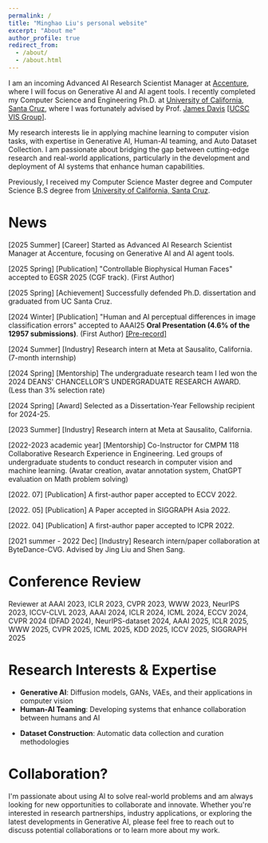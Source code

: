 ```yaml
---
permalink: /
title: "Minghao Liu's personal website"
excerpt: "About me"
author_profile: true
redirect_from: 
  - /about/
  - /about.html
---
```


I am an incoming Advanced AI Research Scientist Manager at [Accenture](https://www.accenture.com/), where I will focus on Generative AI and AI agent tools. I recently completed my Computer Science and Engineering Ph.D. at [University of California, Santa Cruz](https://engineering.ucsc.edu/), where I was fortunately advised by Prof. [James Davis](https://users.soe.ucsc.edu/~davis/) [[UCSC VIS Group](https://sites.google.com/ucsc.edu/vis/)].

My research interests lie in applying machine learning to computer vision tasks, with expertise in Generative AI, Human-AI teaming, and Auto Dataset Collection. I am passionate about bridging the gap between cutting-edge research and real-world applications, particularly in the development and deployment of AI systems that enhance human capabilities.

Previously, I received my Computer Science Master degree and Computer Science B.S degree from [University of California, Santa Cruz](https://engineering.ucsc.edu/).

News
======

[2025 Summer] [Career] Started as Advanced AI Research Scientist Manager at Accenture, focusing on Generative AI and AI agent tools.

[2025 Spring] [Publication] "Controllable Biophysical Human Faces" accepted to EGSR 2025 (CGF track). (First Author)

[2025 Spring] [Achievement] Successfully defended Ph.D. dissertation and graduated from UC Santa Cruz.

[2024 Winter] [Publication] "Human and AI perceptual differences in image classification errors" accepted to AAAI25 **Oral Presentation (4.6% of the 12957 submissions)**. (First Author) [[Pre-record]](https://youtu.be/ANbgSWtnYOc)

[2024 Summer] [Industry] Research intern at Meta at Sausalito, California. (7-month internship)

[2024 Spring] [Mentorship] The undergraduate research team I led won the 2024 DEANS' CHANCELLOR'S UNDERGRADUATE RESEARCH AWARD. (Less than 3% selection rate)

[2024 Spring] [Award] Selected as a Dissertation-Year Fellowship recipient for 2024-25.

[2023 Summer] [Industry] Research intern at Meta at Sausalito, California.

[2022-2023 academic year] [Mentorship] Co-Instructor for CMPM 118 Collaborative Research Experience in Engineering. Led groups of undergraduate students to conduct research in computer vision and machine learning. (Avatar creation, avatar annotation system, ChatGPT evaluation on Math problem solving)

[2022. 07] [Publication] A first-author paper accepted to ECCV 2022.

[2022. 05] [Publication] A Paper accepted in SIGGRAPH Asia 2022.

[2022. 04] [Publication] A first-author paper accepted to ICPR 2022.

[2021 summer - 2022 Dec] [Industry] Research intern/paper collaboration at ByteDance-CVG. Advised by Jing Liu and Shen Sang.

Conference Review
======
Reviewer at AAAI 2023, ICLR 2023, CVPR 2023, WWW 2023, NeurIPS 2023, ICCV-CLVL 2023, AAAI 2024, ICLR 2024, ICML 2024, ECCV 2024, CVPR 2024 (DFAD 2024), NeurIPS-dataset 2024, AAAI 2025, ICLR 2025, WWW 2025, CVPR 2025, ICML 2025, KDD 2025, ICCV 2025, SIGGRAPH 2025

Research Interests & Expertise
======
- **Generative AI**: Diffusion models, GANs, VAEs, and their applications in computer vision
- **Human-AI Teaming**: Developing systems that enhance collaboration between humans and AI
<!-- - **Computer Vision**: Object detection, image segmentation, image super-resolution -->
<!-- - **AI Agent Tools**: Building and deploying AI systems for real-world applications -->
- **Dataset Construction**: Automatic data collection and curation methodologies

Collaboration?
======
I'm passionate about using AI to solve real-world problems and am always looking for new opportunities to collaborate and innovate. Whether you're interested in research partnerships, industry applications, or exploring the latest developments in Generative AI, please feel free to reach out to discuss potential collaborations or to learn more about my work.